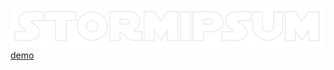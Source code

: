 
<a href="https://nandomoreira.me/stormipsum/" target="_blank"><img width="728" src="/assets/stormipsum.png" alt="Demo"> demo</a>
